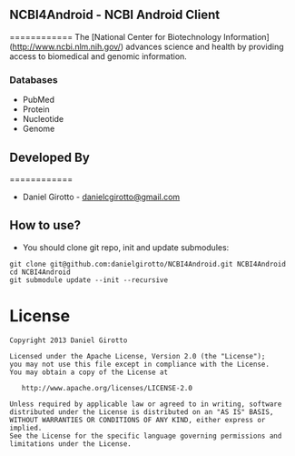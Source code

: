 ## NCBI4Android - NCBI Android Client
============
The [National Center for Biotechnology Information] (http://www.ncbi.nlm.nih.gov/) advances science and health by providing access to biomedical and genomic information.

### Databases
- PubMed
- Protein
- Nucleotide
- Genome

## Developed By
============

* Daniel Girotto - <danielcgirotto@gmail.com>

## How to use?

* You should clone git repo, init and update submodules:

```
git clone git@github.com:danielgirotto/NCBI4Android.git NCBI4Android
cd NCBI4Android
git submodule update --init --recursive
```

License
=======

    Copyright 2013 Daniel Girotto

    Licensed under the Apache License, Version 2.0 (the "License");
    you may not use this file except in compliance with the License.
    You may obtain a copy of the License at

       http://www.apache.org/licenses/LICENSE-2.0

    Unless required by applicable law or agreed to in writing, software
    distributed under the License is distributed on an "AS IS" BASIS,
    WITHOUT WARRANTIES OR CONDITIONS OF ANY KIND, either express or implied.
    See the License for the specific language governing permissions and
    limitations under the License.

